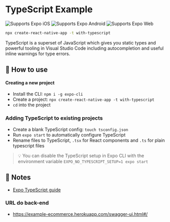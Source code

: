 # TypeScript Example

<p>
  <!-- iOS -->
  <img alt="Supports Expo iOS" longdesc="Supports Expo iOS" src="https://img.shields.io/badge/iOS-4630EB.svg?style=flat-square&logo=APPLE&labelColor=999999&logoColor=fff" />
  <!-- Android -->
  <img alt="Supports Expo Android" longdesc="Supports Expo Android" src="https://img.shields.io/badge/Android-4630EB.svg?style=flat-square&logo=ANDROID&labelColor=A4C639&logoColor=fff" />
  <!-- Web -->
  <img alt="Supports Expo Web" longdesc="Supports Expo Web" src="https://img.shields.io/badge/web-4630EB.svg?style=flat-square&logo=GOOGLE-CHROME&labelColor=4285F4&logoColor=fff" />
</p>

```sh
npx create-react-native-app -t with-typescript
```

TypeScript is a superset of JavaScript which gives you static types and powerful tooling in Visual Studio Code including autocompletion and useful inline warnings for type errors.

## 🚀 How to use

#### Creating a new project

- Install the CLI: `npm i -g expo-cli`
- Create a project: `npx create-react-native-app -t with-typescript`
- `cd` into the project

### Adding TypeScript to existing projects

- Create a blank TypeScript config: `touch tsconfig.json`
- Run `expo start` to automatically configure TypeScript
- Rename files to TypeScript, `.tsx` for React components and `.ts` for plain typescript files

> 💡 You can disable the TypeScript setup in Expo CLI with the environment variable `EXPO_NO_TYPESCRIPT_SETUP=1 expo start`

## 📝 Notes

- [Expo TypeScript guide](https://docs.expo.io/versions/latest/guides/typescript/)

### URL do back-end

- https://example-ecommerce.herokuapp.com/swagger-ui.html#/

